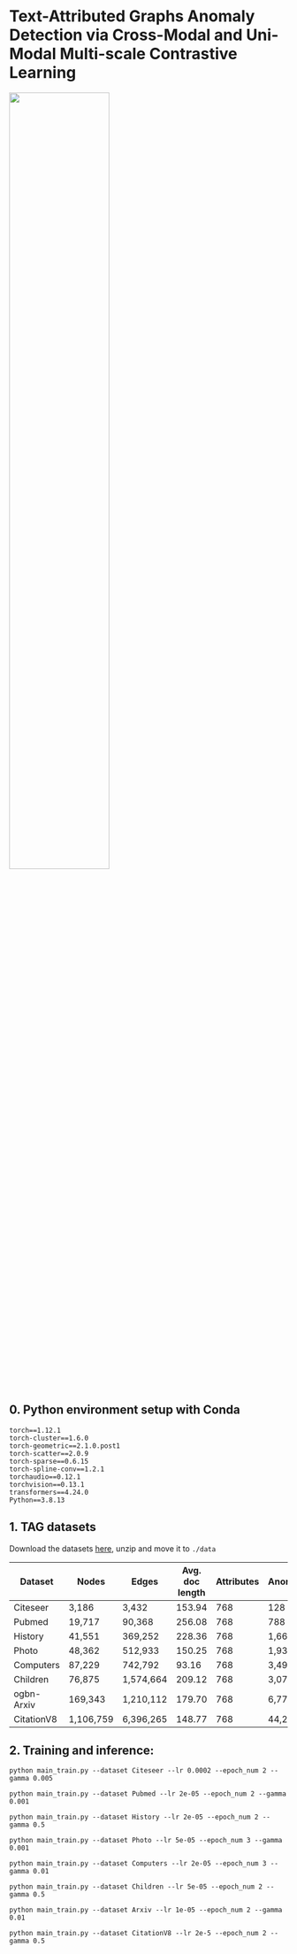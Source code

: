 # Text-Attributed Graphs Anomaly Detection via Cross-Modal and Uni-Modal Multi-scale Contrastive Learning

<img src="https://github.com/yimingxu24/TAGAD/blob/main/pipeline.svg" width="60%">

## 0. Python environment setup with Conda

```
torch==1.12.1
torch-cluster==1.6.0
torch-geometric==2.1.0.post1
torch-scatter==2.0.9
torch-sparse==0.6.15
torch-spline-conv==1.2.1
torchaudio==0.12.1
torchvision==0.13.1
transformers==4.24.0
Python==3.8.13
```

## 1. TAG datasets

Download the datasets [here](https://drive.google.com/xxx), unzip and move it to `./data`

| Dataset     | Nodes   | Edges    | Avg. doc length | Attributes | Anomalies |
|-------------|---------|----------|-----------------|------------|-----------|
| Citeseer    | 3,186   | 3,432    | 153.94          | 768        | 128       |
| Pubmed      | 19,717  | 90,368   | 256.08          | 768        | 788       |
| History     | 41,551  | 369,252  | 228.36          | 768        | 1,662     |
| Photo       | 48,362  | 512,933  | 150.25          | 768        | 1,934     |
| Computers   | 87,229  | 742,792  | 93.16           | 768        | 3,490     |
| Children    | 76,875  | 1,574,664| 209.12          | 768        | 3,076     |
| ogbn-Arxiv  | 169,343 | 1,210,112| 179.70          | 768        | 6,774     |
| CitationV8  | 1,106,759| 6,396,265| 148.77         | 768        | 44,270    |

## 2. Training and inference:
```
python main_train.py --dataset Citeseer --lr 0.0002 --epoch_num 2 --gamma 0.005

python main_train.py --dataset Pubmed --lr 2e-05 --epoch_num 2 --gamma 0.001

python main_train.py --dataset History --lr 2e-05 --epoch_num 2 --gamma 0.5

python main_train.py --dataset Photo --lr 5e-05 --epoch_num 3 --gamma 0.001

python main_train.py --dataset Computers --lr 2e-05 --epoch_num 3 --gamma 0.01

python main_train.py --dataset Children --lr 5e-05 --epoch_num 2 --gamma 0.5

python main_train.py --dataset Arxiv --lr 1e-05 --epoch_num 2 --gamma 0.01

python main_train.py --dataset CitationV8 --lr 2e-5 --epoch_num 2 --gamma 0.5
```
